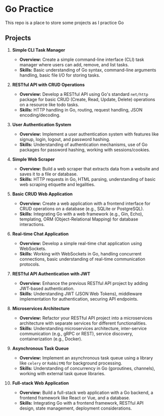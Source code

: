 # Go Practice
This repo is a place to store some projects as I practice Go

## Projects
1. **Simple CLI Task Manager**
   - **Overview:** Create a simple command-line interface (CLI) task manager where users can add, remove, and list tasks.
   - **Skills:** Basic understanding of Go syntax, command-line arguments handling, basic file I/O for storing tasks.

2. **RESTful API with CRUD Operations**
   - **Overview:** Develop a RESTful API using Go's standard `net/http` package for basic CRUD (Create, Read, Update, Delete) operations on a resource like todo tasks.
   - **Skills:** HTTP handling in Go, routing, request handling, JSON encoding/decoding.

3. **User Authentication System**
   - **Overview:** Implement a user authentication system with features like signup, login, logout, and password hashing.
   - **Skills:** Understanding of authentication mechanisms, use of Go packages for password hashing, working with sessions/cookies.

4. **Simple Web Scraper**
   - **Overview:** Build a web scraper that extracts data from a website and saves it to a file or database.
   - **Skills:** HTTP requests in Go, HTML parsing, understanding of basic web scraping etiquette and legalities.

5. **Basic CRUD Web Application**
   - **Overview:** Create a web application with a frontend interface for CRUD operations on a database (e.g., SQLite or PostgreSQL).
   - **Skills:** Integrating Go with a web framework (e.g., Gin, Echo), templating, ORM (Object-Relational Mapping) for database interactions.

6. **Real-time Chat Application**
   - **Overview:** Develop a simple real-time chat application using WebSockets.
   - **Skills:** Working with WebSockets in Go, handling concurrent connections, basic understanding of real-time communication protocols.

7. **RESTful API Authentication with JWT**
   - **Overview:** Enhance the previous RESTful API project by adding JWT-based authentication.
   - **Skills:** Understanding JWT (JSON Web Tokens), middleware implementation for authentication, securing API endpoints.

8. **Microservices Architecture**
   - **Overview:** Refactor your RESTful API project into a microservices architecture with separate services for different functionalities.
   - **Skills:** Understanding microservices architecture, inter-service communication (e.g., gRPC or REST), service discovery, containerization (e.g., Docker).

9. **Asynchronous Task Queue**
   - **Overview:** Implement an asynchronous task queue using a library like `celery` or `RabbitMQ` for background processing.
   - **Skills:** Understanding of concurrency in Go (goroutines, channels), working with external task queue libraries.

10. **Full-stack Web Application**
    - **Overview:** Build a full-stack web application with a Go backend, a frontend framework like React or Vue, and a database.
    - **Skills:** Integrating Go with a frontend framework, RESTful API design, state management, deployment considerations.
